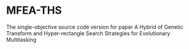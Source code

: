 # MFEA-THS
The single-objective source code version for paper A Hybrid of Genetic Transform and Hyper-rectangle Search Strategies for Evolutionary Multitasking
